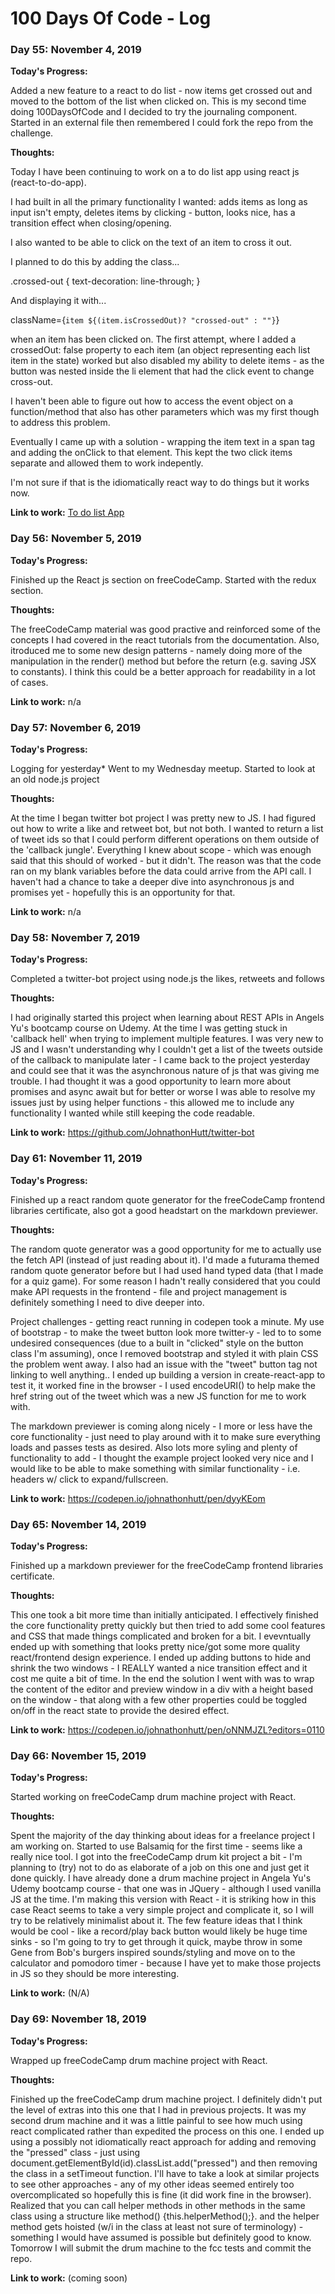 # 100 Days Of Code - Log

### Day 55: November 4, 2019

**Today's Progress:**

Added a new feature to a react to do list - now items get crossed out and moved to the bottom of the list when clicked on. This is my second time doing 100DaysOfCode and I decided to try the journaling component. Started in an external file then remembered I could fork the repo from the challenge.

**Thoughts:** 

Today I have been continuing to work on a to do list app using react js (react-to-do-app).

I had built in all the primary functionality I wanted: adds items as long as input isn't empty, deletes items by clicking - button, looks nice, has a transition effect when closing/opening.

I also wanted to be able to click on the text of an item to cross it out.

I planned to do this by adding the class... 

.crossed-out {
  text-decoration: line-through;
}

And displaying it with...

className={`item ${(item.isCrossedOut)? "crossed-out" : ""}`}

when an item has been clicked on. The first attempt, where I added a crossedOut: false property to each item (an object representing each list item in the state) worked but also disabled my ability to delete items - as the button was nested inside the li element that had the click event to change cross-out.

I haven't been able to figure out how to access the event object on a function/method that also has other parameters which was my first though to address this problem.

Eventually I came up with a solution - wrapping the item text in a span tag and adding the onClick to that element. This kept the two click items separate and allowed them to work indepently.

I'm not sure if that is the idiomatically react way to do things but it works now.

**Link to work:** [To do list App](https://github.com/JohnathonHutt/react-to-do-list)

### Day 56: November 5, 2019

**Today's Progress:**

Finished up the React js section on freeCodeCamp. Started with the redux section.

**Thoughts:** 

The freeCodeCamp material was good practive and reinforced some of the concepts I had covered in the react tutorials from the documentation. Also, itroduced me to some new design patterns - namely doing more of the manipulation in the render() method but before the return (e.g. saving JSX to constants). I think this could be a better approach for readability in a lot of cases.

**Link to work:** n/a

### Day 57: November 6, 2019

**Today's Progress:**

Logging for yesterday* Went to my Wednesday meetup. Started to look at an old node.js project

**Thoughts:** 

At the time I began twitter bot project I was pretty new to JS. I had figured out how to write a like and retweet bot, but not both. I wanted to return a list of tweet ids so that I could perform different operations on them outside of the 'callback jungle'. Everything I knew about scope - which was enough said that this should of worked - but it didn't. The reason was that the code ran on my blank variables before the data could arrive from the API call. I haven't had a chance to take a deeper dive into asynchronous js and promises yet - hopefully this is an opportunity for that.

**Link to work:** n/a

### Day 58: November 7, 2019

**Today's Progress:**

Completed a twitter-bot project using node.js the likes, retweets and follows

**Thoughts:** 

I had originally started this project when learning about REST APIs in Angels Yu's bootcamp course on Udemy. At the time I was getting stuck in 'callback hell' when trying to implement multiple features. I was very new to JS and I wasn't understanding why I couldn't get a list of the tweets outside of the callback to manipulate later - I came back to the project yesterday and could see that it was the asynchronous nature of js that was giving me trouble. I had thought it was a good opportunity to learn more about promises and async await but for better or worse I was able to resolve my issues just by using helper functions - this allowed me to include any functionality I wanted while still keeping the code readable.

**Link to work:** https://github.com/JohnathonHutt/twitter-bot

### Day 61: November 11, 2019

**Today's Progress:**

Finished up a react random quote generator for the freeCodeCamp frontend libraries certificate, also got a good headstart on the markdown previewer.

**Thoughts:** 

The random quote generator was a good opportunity for me to actually use the fetch API (instead of just reading about it). I'd made a futurama themed random quote generator before but I had used hand typed data (that I made for a quiz game). For some reason I hadn't really considered that you could make API requests in the frontend - file and project management is definitely something I need to dive deeper into.

Project challenges - getting react running in codepen took a minute. My use of bootstrap - to make the tweet button look more twitter-y - led to to some undesired consequences (due to a built in "clicked" style on the button class I'm assuming), once I removed bootstrap and styled it with plain CSS the problem went away. I also had an issue with the "tweet" button <a> tag not linking to well anything.. I ended up building a version in create-react-app to test it, it worked fine in the browser - I used encodeURI() to help make the href string out of the tweet which was a new JS function for me to work with.
  
The markdown previewer is coming along nicely - I more or less have the core functionality - just need to play around with it to make sure everything loads and passes tests as desired. Also lots more syling and plenty of functionality to add - I thought the example project looked very nice and I would like to be able to make something with similar functionality - i.e. headers w/ click to expand/fullscreen.

**Link to work:** https://codepen.io/johnathonhutt/pen/dyyKEom

### Day 65: November 14, 2019

**Today's Progress:**

Finished up a markdown previewer for the freeCodeCamp frontend libraries certificate.

**Thoughts:** 

This one took a bit more time than initially anticipated. I effectively finished the core functionality pretty quickly but then tried to add some cool features and CSS that made things complicated and broken for a bit. I evevntually ended up with something that looks pretty nice/got some more quality react/frontend design experience. I ended up adding buttons to hide and shrink the two windows - I REALLY wanted a nice transition effect and it cost me quite a bit of time. In the end the solution I went with was to wrap the content of the editor and preview window in a div with a height based on the window - that along with a few other properties could be toggled on/off in the react state to provide the desired effect.

**Link to work:** https://codepen.io/johnathonhutt/pen/oNNMJZL?editors=0110


### Day 66: November 15, 2019

**Today's Progress:**

Started working on freeCodeCamp drum machine project with React.

**Thoughts:** 

Spent the majority of the day thinking about ideas for a freelance project I am working on. Started to use Balsamiq for the first time - seems like a really nice tool. I got into the freeCodeCamp drum kit project a bit - I'm planning to (try) not to do as elaborate of a job on this one and just get it done quickly. I have already done a drum machine project in Angela Yu's Udemy bootcamp course - that one was in JQuery - although I used vanilla JS at the time. I'm making this version with React - it is striking how in this case React seems to take a very simple project and complicate it, so I will try to be relatively minimalist about it. The few feature ideas that I think would be cool - like a record/play back button would likely be huge time sinks - so I'm going to try to get through it quick, maybe throw in some Gene from Bob's burgers inspired sounds/styling and move on to the calculator and pomodoro timer - because I have yet to make those projects in JS so they should be more interesting.

**Link to work:** (N/A)


### Day 69: November 18, 2019

**Today's Progress:**

Wrapped up freeCodeCamp drum machine project with React.

**Thoughts:** 

Finished up the freeCodeCamp drum machine project. I definitely didn't put the level of extras into this one that I had in previous projects. It was my second drum machine and it was a little painful to see how much using react complicated rather than expedited the process on this one. I ended up using a possibly not idiomatically react approach for adding and removing the "pressed" class - just using document.getElementById(id).classList.add("pressed") and then removing the class in a setTimeout function. I'll have to take a look at similar projects to see other approaches - any of my other ideas seemed entirely too overcomplicated so hopefully this is fine (it did work fine in the browser). Realized that you can call helper methods in other methods in the same class using a structure like method() {this.helperMethod();}. and the helper method gets hoisted (w/i in the class at least not sure of terminology) - something I would have assumed is possible but definitely good to know. Tomorrow I will submit the drum machine to the fcc tests and commit the repo.

**Link to work:** (coming soon)


